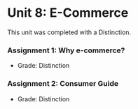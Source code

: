 # Unit 8: E-Commerce
This unit was completed with a Distinction.

### Assignment 1: Why e-commerce?
- Grade: Distinction

### Assignment 2: Consumer Guide
- Grade: Distinction
